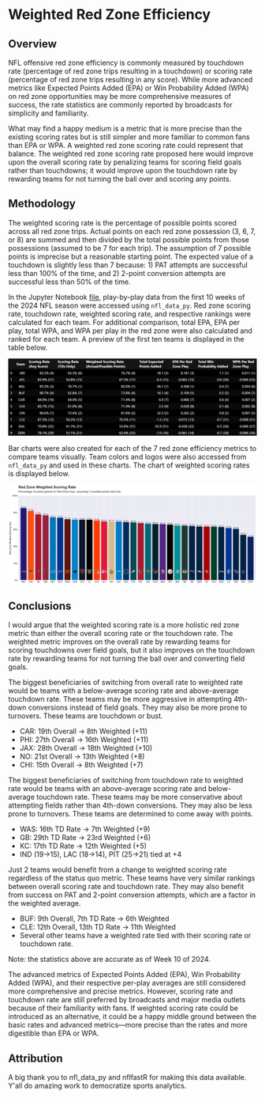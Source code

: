 # Weighted Red Zone Efficiency

## Overview

NFL offensive red zone efficiency is commonly measured by touchdown rate (percentage of red zone trips resulting in a touchdown) or scoring rate (percentage of red zone trips resulting in any score). While more advanced metrics like Expected Points Added (EPA) or Win Probability Added (WPA) on red zone opportunities may be more comprehensive measures of success, the rate statistics are commonly reported by broadcasts for simplicity and familiarity.

What may find a happy medium is a metric that is more precise than the existing scoring rates but is still simpler and more familiar to common fans than EPA or WPA. A weighted red zone scoring rate could represent that balance. The weighted red zone scoring rate proposed here would improve upon the overall scoring rate by penalizing teams for scoring field goals rather than touchdowns; it would improve upon the touchdown rate by rewarding teams for not turning the ball over and scoring any points.

## Methodology

The weighted scoring rate is the percentage of possible points scored across all red zone trips. Actual points on each red zone possession (3, 6, 7, or 8) are summed and then divided by the total possible points from those possessions (assumed to be 7 for each trip). The assumption of 7 possible points is imprecise but a reasonable starting point. The expected value of a touchdown is slightly less than 7 because: 1) PAT attempts are successful less than 100% of the time, and 2) 2-point conversion attempts are successful less than 50% of the time.

In the Jupyter Notebook [file](redzone_efficiencies.ipynb), play-by-play data from the first 10 weeks of the 2024 NFL season were accessed using `nfl_data_py`. Red zone scoring rate, touchdown rate, weighted scoring rate, and respective rankings were calculated for each team. For additional comparison, total EPA, EPA per play, total WPA, and WPA per play in the red zone were also calculated and ranked for each team. A preview of the first ten teams is displayed in the table below.

![table of red zone efficiencies](visualizations/red_zone_efficiencies_preview.png)

Bar charts were also created for each of the 7 red zone efficiency metrics to compare teams visually. Team colors and logos were also accessed from `nfl_data_py` and used in these charts. The chart of weighted scoring rates is displayed below.

![chart of weighted scoring rate](visualizations/weighted_rz_eff.png)

## Conclusions

I would argue that the weighted scoring rate is a more holistic red zone metric than either the overall scoring rate or the touchdown rate. The weighted metric improves on the overall rate by rewarding teams for scoring touchdowns over field goals, but it also improves on the touchdown rate by rewarding teams for not turning the ball over and converting field goals.

The biggest beneficiaries of switching from overall rate to weighted rate would be teams with a below-average scoring rate and above-average touchdown rate. These teams may be more aggressive in attempting 4th-down conversions instead of field goals. They may also be more prone to turnovers. These teams are touchdown or bust.

- CAR: 19th Overall -> 8th Weighted (+11)
- PHI: 27th Overall -> 16th Weighted (+11)
- JAX: 28th Overall -> 18th Weighted (+10)
- NO: 21st Overall -> 13th Weighted (+8)
- CHI: 15th Overall -> 8th Weighted (+7)

The biggest beneficiaries of switching from touchdown rate to weighted rate would be teams with an above-average scoring rate and below-average touchdown rate. These teams may be more conservative about attempting fields rather than 4th-down conversions. They may also be less prone to turnovers. These teams are determined to come away with points.

- WAS: 16th TD Rate -> 7th Weighted (+9)
- GB: 29th TD Rate -> 23rd Weighted (+6)
- KC: 17th TD Rate -> 12th Weighted (+5)
- IND (19->15), LAC (18->14), PIT (25->21) tied at +4

Just 2 teams would benefit from a change to weighted scoring rate regardless of the status quo metric. These teams have very similar rankings between overall scoring rate and touchdown rate. They may also benefit from success on PAT and 2-point conversion attempts, which are a factor in the weighted average.

- BUF: 9th Overall, 7th TD Rate -> 6th Weighted
- CLE: 12th Overall, 13th TD Rate -> 11th Weighted
- Several other teams have a weighted rate tied with their scoring rate or touchdown rate.

Note: the statistics above are accurate as of Week 10 of 2024.

The advanced metrics of Expected Points Added (EPA), Win Probability Added (WPA), and their respective per-play averages are still considered more comprehensive and precise metrics. However, scoring rate and touchdown rate are still preferred by broadcasts and major media outlets because of their familiarity with fans. If weighted scoring rate could be introduced as an alternative, it could be a happy middle ground between the basic rates and advanced metrics—more precise than the rates and more digestible than EPA or WPA.

## Attribution

A big thank you to nfl_data_py and nflfastR for making this data available. Y'all do amazing work to democratize sports analytics.
